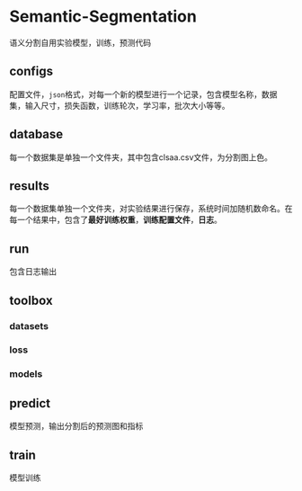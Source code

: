 # Semantic-Segmentation
语义分割自用实验模型，训练，预测代码

## configs

配置文件，`json`格式，对每一个新的模型进行一个记录，包含模型名称，数据集，输入尺寸，损失函数，训练轮次，学习率，批次大小等等。

## database

每一个数据集是单独一个文件夹，其中包含clsaa.csv文件，为分割图上色。

## results

每一个数据集单独一个文件夹，对实验结果进行保存，系统时间加随机数命名。在每一个结果中，包含了**最好训练权重**，**训练配置文件**，**日志**。

## run
包含日志输出

## toolbox

### datasets

### loss

### models



## predict

模型预测，输出分割后的预测图和指标

## train

模型训练

